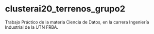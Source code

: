 # clusterai20_terrenos_grupo2
Trabajo Práctico de la materia Ciencia de Datos, en la carrera Ingeniería Industrial de la UTN FRBA.
